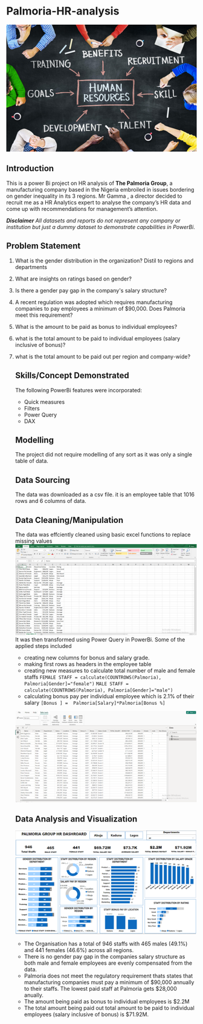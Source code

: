# Palmoria-HR-analysis

![](hr_intro.jpeg)




##  Introduction
This is a power Bi project on HR analysis of **The Palmoria Group**, a manufacturing company based in the Nigeria
embroiled in issues bordering on gender inequality in its 3 regions.
Mr Gamma , a director decided to recruit me as a HR Analytics expert to
analyse the company’s HR data and come up with recommendations for management’s attention.

**_Disclaimer_** _All datasets and reports do not represent any company or institution but just a dummy dataset
to demonstrate capabilities in PowerBi_.

## Problem Statement 

1. What is the gender distribution in the organization? Distil to
regions and departments
2. What are insights on ratings based on gender?
3. Is there a gender pay gap in the company's salary structure?
4. A recent regulation was adopted which requires
manufacturing companies to pay employees a minimum of
$90,000. Does Palmoria meet this requirement?
5. What is the amount to be paid as bonus to individual
employees?
6. what is the total amount to be paid to individual employees
(salary inclusive of bonus)?
7. what is the total amount to be paid out per region and company-wide?

   ##  Skills/Concept Demonstrated

   The following PowerBi features were incorporated:
   - Quick measures
   - Filters
   - Power Query
   - DAX

   ## Modelling
   The project did not require modelling of any sort as it was only a single table of data.

   ## Data Sourcing
   The data was downloaded as a csv file. it is an employee table that 1016 rows and 6 columns of data. 

   ## Data Cleaning/Manipulation
   The data was effciently cleaned using basic excel functions to replace missing values
   ![](palmoria_excel.png)
   It was then transformed using Power Query in PowerBi. Some of the applied steps included
   - creating new columns for bonus and salary grade.
   - making first rows as headers in the employee table
   - creating new measures to calculate total number of male and female staffs `FEMALE STAFF = calculate(COUNTROWS(Palmoria), Palmoria[Gender]="female")`
     `MALE STAFF = calculate(COUNTROWS(Palmoria), Palmoria[Gender]="male")`
   -  calculating bonus pay per individual employee which is 2.1% of their salary `[Bonus ] = 
Palmoria[Salary]*Palmoria[Bonus %]`
     
   ![](palmoria_powerquery.png)
   ## Data Analysis and Visualization

   ![](PALMORIA_DASHBOARD.png)

   - The Organisation has a total of 946 staffs with 465 males (49.1%) and 441 females (46.6%) across all regions.
   - There is no gender pay gap in the companies salary structure as both male and female employees are evenly compensated from the data.
   - Palmoria does not meet the regulatory requirement thats states that manufacturing companies must pay a minimum of $90,000 annually to their staffs.
     The lowest paid staff at Palmoria gets $28,000 anually.
   - The amount being paid as bonus to individual employees is $2.2M
   - The total amount being paid out total amount to be paid to individual employees (salary inclusive of bonus) is $71.92M.
                                        
 

